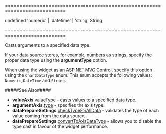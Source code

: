 <!--**
/*-------------------------------------------
    Auto-generated file. Do not modify.
-------------------------------------------

**-->
===========================================================================
<!--default-->undefined<!--/default-->
<!--acceptValues-->'numeric' | 'datetime' | 'string'<!--/acceptValues-->
<!--type-->String<!--/type-->
===========================================================================

<!--shortDescription-->
Casts arguments to a specified data type.
<!--/shortDescription-->

<!--fullDescription-->
If your data source stores, for example, numbers as strings, specify the proper data type using the **argumentType** option.

When using the widget as an [ASP.NET MVC Control](/Documentation/Guide/ASP.NET_MVC_Controls/Fundamentals/), specify this option using the `ChartDataType` enum. This enum accepts the following values: `Numeric`, `DateTime` and `String`.

#####See Also#####
- **valueAxis**.[valueType](/Documentation/ApiReference/Data_Visualization_Widgets/dxChart/Configuration/valueAxis/#valueType) - casts values to a specified data type.
- **argumentAxis**.[type](/Documentation/ApiReference/Data_Visualization_Widgets/dxChart/Configuration/argumentAxis/#type) - specifies the axis type.
- **dataPrepareSettings**.[checkTypeForAllData](/Documentation/ApiReference/Data_Visualization_Widgets/dxChart/Configuration/dataPrepareSettings/#checkTypeForAllData) - validates the type of each value coming from the data source.
- **dataPrepareSettings**.[convertToAxisDataType](/Documentation/ApiReference/Data_Visualization_Widgets/dxChart/Configuration/dataPrepareSettings/#convertToAxisDataType) - allows you to disable the type cast in favour of the widget performance.
<!--/fullDescription-->